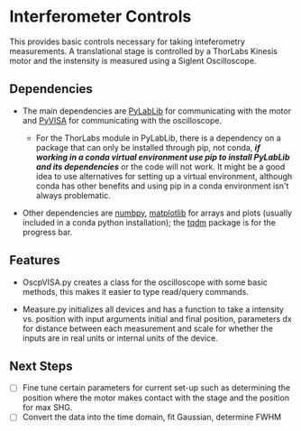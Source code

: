 ﻿# Interferometer Controls 
This provides basic controls necessary for taking inteferometry measurements. A translational stage is controlled by a ThorLabs Kinesis motor and the instensity is measured using a Siglent Oscilloscope.

## Dependencies
- The main dependencies are [PyLabLib](https://pylablib.readthedocs.io/en/latest/) for communicating with the motor and [PyVISA](https://pyvisa.readthedocs.io/en/latest/) for communicating with the oscilloscope.

  - For the ThorLabs module in PyLabLib, there is a dependency on a package that can only be installed through pip, not conda, ***if working in a conda virtual environment use pip to install PyLabLib and its dependencies*** or the code will not work. It might be a good idea to use alternatives for setting up a virtual environment, although conda has other benefits and using pip in a conda environment isn't always problematic.

- Other dependencies are [numbpy](https://numpy.org), [matplotlib](https://matplotlib.org) for arrays and plots (usually included in a conda python installation); the [tqdm](https://pypi.org/project/tqdm/) package is for the progress bar.

## Features
- OscpVISA.py creates a class for the oscilloscope with some basic methods, this makes it easier to type read/query commands.

- Measure.py initializes all devices and has a function to take a intensity vs. position with input arguments initial and final position, parameters dx for distance between each measurement and scale for whether the inputs are in real units or internal units of the device.

## Next Steps
- [ ] Fine tune certain parameters for current set-up such as determining the position where the motor makes contact with the stage and the position for max SHG.
- [ ] Convert the data into the time domain, fit Gaussian, determine FWHM
